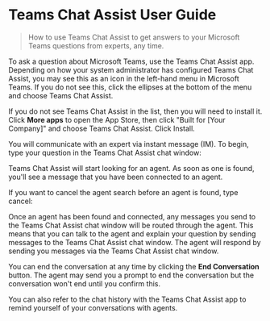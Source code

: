 # Teams Chat Assist User Guide

> How to use Teams Chat Assist to get answers to your Microsoft Teams questions from experts, any time.

To ask a question about Microsoft Teams, use the Teams Chat Assist app. Depending on how your system administrator has configured Teams Chat Assist, you may see this as an icon in the left-hand menu in Microsoft Teams. If you do not see this, click the ellipses at the bottom of the menu and choose Teams Chat Assist.

If you do not see Teams Chat Assist in the list, then you will need to install it. Click **More apps** to open the App Store, then click "Built for [Your Company]" and choose Teams Chat Assist. Click Install.

You will communicate with an expert via instant message (IM). To begin, type your question in the Teams Chat Assist chat window:

Teams Chat Assist will start looking for an agent. As soon as one is found, you'll see a message that you have been connected to an agent.

If you want to cancel the agent search before an agent is found, type cancel:

Once an agent has been found and connected, any messages you send to the Teams Chat Assist chat window will be routed through the agent. This means that you can talk to the agent and explain your question by sending messages to the Teams Chat Assist chat window. The agent will respond by sending you messages via the Teams Chat Assist chat window.

You can end the conversation at any time by clicking the **End Conversation** button. The agent may send you a prompt to end the conversation but the conversation won't end until you confirm this.

You can also refer to the chat history with the Teams Chat Assist app to remind yourself of your conversations with agents.

